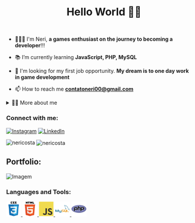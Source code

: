 <!--título-->
<div id="user-content-toc">
  <ul align="center">
    <summary><h1 style="display: inline-block"> Hello World 👋🏾</h1></summary> <h2></h2>
</div>

<!--Presentation-->
<p>
  
  - 👨🏾‍🎓 I'm Neri, **a games enthusiast on the journey to becoming a developer**!!!
  
  - 📚 I’m currently learning **JavaScript, PHP, MySQL**
  
  -  🔭 I'm looking for my first job opportunity. **My dream is to one day work in game development**
  
  -  📫 How to reach me **contatoneri00@gmail.com**
    
</p>

<!--Dropdown-->
<details>
  <summary>👨‍💻 More about me</summary>

- I'm 20 years old, I currently live in Brazil, I love technology and I'm studying systems development with a specialization in game development. I'm very communicative and love working as part of a team, solving problems and creating projects. I also have a basic knowledge of English, but I'm passionate about the language and want to improve more and more

- ⚡ I enjoy reading, whether it's a good book, manga, or comics and playing games! I believe that our personal interests contribute to a more refined perception of things and problem-solving. ^_^
</details>

<!--Links-->
<h3 align="left">Connect with me:</h3>

[![Instagram](https://img.shields.io/badge/Instagram-E4405F?style=for-the-badge&logo=instagram&logoColor=white)](https://instagram.com/nericostaa/)
[![LinkedIn](https://img.shields.io/badge/LinkedIn-0077B5?style=for-the-badge&logo=linkedin&logoColor=white)](https://linkedin.com/in/nericostaa)

<!--GithubStats-->

<p aling="left">
  &nbsp;<img align="center" src="https://github-readme-stats.vercel.app/api?username=nericosta&show_icons=true&theme=tokyonight&locale=en" alt="nericosta"/>
  &nbsp;<img align="left" src="https://github-readme-stats.vercel.app/api/top-langs?username=nericosta&show_icons=true&theme=tokyonight&locale=en&layout=compact" alt="nericosta"/>
</p>

  <!-- Portfolio -->
## Portfolio:

<!-- GIF -->
<p align="left">
  <img align="center" src="https://github.com/NeriCosta/NeriCosta/assets/110821707/a9cafbcd-b2d7-4023-92ef-822c8e46d189" alt="Imagem">
</p>

<h3 align="down">Languages and Tools:</h3>
<p align="left"> <a href="https://www.w3schools.com/css/" target="_blank" rel="noreferrer"> <img src="https://raw.githubusercontent.com/devicons/devicon/master/icons/css3/css3-original-wordmark.svg" alt="css3" width="40" height="40"/> </a> <a href="https://www.w3.org/html/" target="_blank" rel="noreferrer"> <img src="https://raw.githubusercontent.com/devicons/devicon/master/icons/html5/html5-original-wordmark.svg" alt="html5" width="40" height="40"/> </a> <a href="https://developer.mozilla.org/en-US/docs/Web/JavaScript" target="_blank" rel="noreferrer"> <img src="https://raw.githubusercontent.com/devicons/devicon/master/icons/javascript/javascript-original.svg" alt="javascript" width="40" height="40"/> </a> <a href="https://www.mysql.com/" target="_blank" rel="noreferrer"> <img src="https://raw.githubusercontent.com/devicons/devicon/master/icons/mysql/mysql-original-wordmark.svg" alt="mysql" width="40" height="40"/> </a> <a href="https://www.php.net" target="_blank" rel="noreferrer"> <img src="https://raw.githubusercontent.com/devicons/devicon/master/icons/php/php-original.svg" alt="php" width="40" height="40"/> </p>
